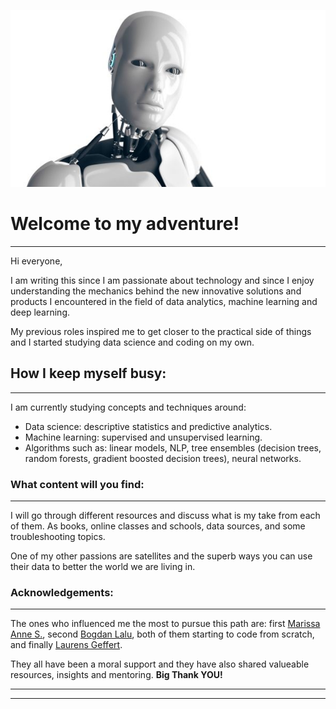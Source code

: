 ![# Welcome to my adventure](/images/robot.jpg)


# Welcome to my adventure!
----------------------------

Hi everyone, 

I am writing this since I am passionate about technology and since I enjoy understanding the mechanics behind the new innovative solutions and products I encountered in the field of data analytics, machine learning and deep learning. 

My previous roles inspired me to get closer to the practical side of things and I started studying data science and coding on my own.


## How I keep myself busy:
----------------------------

I am currently studying concepts and techniques around: 
* Data science: descriptive statistics and predictive analytics.
* Machine learning: supervised and unsupervised learning.
* Algorithms such as: linear models, NLP, tree ensembles (decision trees, random forests, gradient boosted decision trees), neural networks.


### What content will you find:
----------------------------

I will go through different resources and discuss what is my take from each of them. 
As books, online classes and schools, data sources, and some troubleshooting topics. 

One of my other passions are satellites and the superb ways you can use their data to better the world we are living in. 


### Acknowledgements: 
----------------------------

The ones who influenced me the most to pursue this path are: first [Marissa Anne S.](https://www.linkedin.com/in/marissasimons/), second [Bogdan Lalu](https://www.linkedin.com/in/bogdanlalu/), both of them starting to code from scratch, and finally [Laurens Geffert](https://janlauge.github.io). 

They all have been a moral support and they have also shared valueable resources, insights and mentoring. 
**Big Thank YOU!** 

----------------------------
----------------------------
